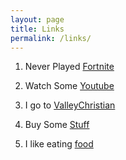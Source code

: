 ```yaml
---
layout: page
title: Links
permalink: /links/
---
```


1. Never Played [Fortnite][link1]

2. Watch Some [Youtube][link2]

3. I go to [ValleyChristian][link3]

4. Buy Some [Stuff][link4]

5. I like eating [food][link5]



[link1]: https://www.epicgames.com
[link2]: https://www.youtube.com
[link3]: https://learn.vcs.net
[link4]: https://www.officialmikepence.com/shop/
[link5]: https://en.wikipedia.org/wiki/Food

